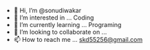 - 👋 Hi, I’m @sonudiwakar
- 👀 I’m interested in ... Coding
- 🌱 I’m currently learning ... Programing
- 💞️ I’m looking to collaborate on ...
- 📫 How to reach me ... skd55256@gmail.com

<!---
sonudiwakar/sonudiwakar is a ✨ special ✨ repository because its `README.md` (this file) appears on your GitHub profile.
You can click the Preview link to take a look at your changes.
--->
